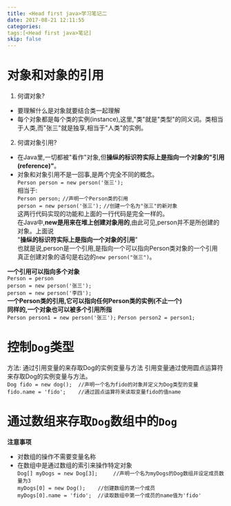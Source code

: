 ```yaml
---
title: <Head first java>学习笔记二
date: 2017-08-21 12:11:55
categories:
tags:[<Head first java>笔记]
skip: false
---
```

# 对象和对象的引用 
1. 何谓对象?  
- 要理解什么是对象就要结合类一起理解
- 每个对象都是每个类的实例(instance),这里,"类"就是"类型"的同义词。类相当于人类,而"张三"就是独享,相当于"人类"的实例。  

2. 何谓对象引用? 
- 在Java里,一切都被"看作"对象,但**操纵的标识符实际上是指向一个对象的"引用(reference)"**。  
- 对象和对象引用不是一回事,是两个完全不同的概念。  
`Person person = new person('张三');`  
相当于:  
`Person person;`  `//声明一个Person类的引用`    
`person = new person('张三');`      `//创建一个名为"张三"的新对象`   
这两行代码实现的功能和上面的一行代码是完全一样的。  
在Java中,**new是用来在堆上创建对象用的**,由此可见,person并不是所创建的对象。上面说  
"**操纵的标识符实际上是指向一个对象的引用**"  
也就是说,person是一个引用,是指向一个可以指向Person类对象的一个引用  
真正创建对象的语句是右边的`new person("张三")`。  

**一个引用可以指向多个对象**  
`Person = person`  
 `person = new person('张三');`  
 `person = new person('李四');`  
 **一个Person类的引用,它可以指向任何Person类的实例(不止一个)**  
 **同样的,一个对象也可以被多个引用所指**  
 `Person person1 = new person('张三');`
 `Person person2 = person1;`  
 
# 控制`Dog`类型
方法: 通过引用变量的来存取Dog的实例变量与方法
引用变量通过使用圆点运算符来存取Dog的实例变量与方法。  
`Dog fido = new dog();  //声明一个名为fido的对象并定义为Dog类型的变量`  
`fido.name = 'fido';    //通过圆点运算符来读取变量fido的值name`  
# 通过数组来存取`Dog`数组中的`Dog`
**注意事项**   
- 对数组的操作不需要变量名称
- 在数组中是通过数组的索引来操作特定对象  
`Dog[] myDogs = new Dog[3];     //声明一个名为myDogs的Dog数组并设定成员数量为3`  
 `myDogs[0] = new Dog();    //创建数组的第一个成员`  
 `myDogs[0].name = 'fido';  //读取数组中第一个成员的name值为'fido'`  
 